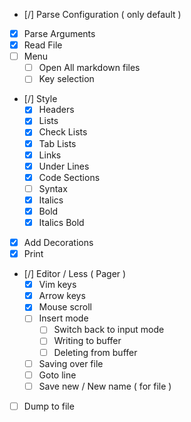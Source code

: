- [/] Parse Configuration ( only default )
- [x] Parse Arguments
- [x] Read File
- [ ] Menu
  - [ ] Open All markdown files
  - [ ] Key selection
- [/] Style
    - [x] Headers
    - [x] Lists
    - [x] Check Lists
    - [x] Tab Lists
    - [x] Links
    - [x] Under Lines
    - [x] Code Sections
    - [ ] Syntax
    - [x] Italics
    - [x] Bold
    - [x] Italics Bold
- [x] Add Decorations
- [x] Print
- [/] Editor / Less ( Pager )
  - [x] Vim keys
  - [x] Arrow keys
  - [x] Mouse scroll
  - [ ] Insert mode
    - [ ] Switch back to input mode
    - [ ] Writing to buffer
    - [ ] Deleting from buffer
  - [ ] Saving over file
  - [ ] Goto line
  - [ ] Save new / New name ( for file )
- [ ] Dump to file
